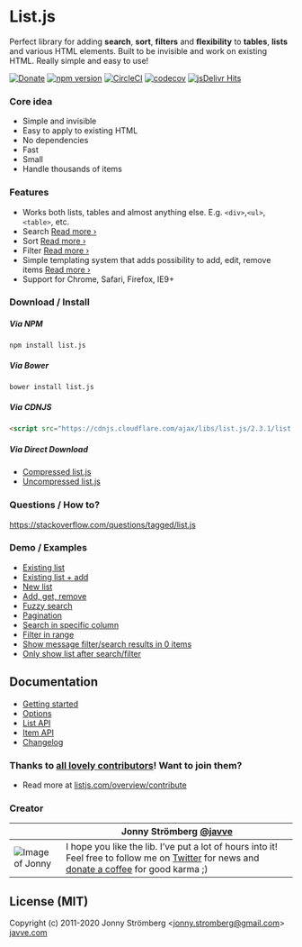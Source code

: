 # List.js

Perfect library for adding **search**, **sort**, **filters** and **flexibility** to
**tables**, **lists** and various HTML elements. Built to be invisible and work on existing HTML.
Really simple and easy to use!

[![Donate](https://s3.amazonaws.com/listjs/donate-coffee.png)](https://www.paypal.com/cgi-bin/webscr?cmd=_s-xclick&hosted_button_id=M7ZGHV75VSD2E)
[![npm version](https://badge.fury.io/js/list.js.svg)](https://badge.fury.io/js/list.js)
[![CircleCI](https://circleci.com/gh/javve/list.js/tree/master.svg?style=shield)](https://circleci.com/gh/javve/list.js/tree/master)
[![codecov](https://codecov.io/gh/javve/list.js/branch/master/graph/badge.svg)](https://codecov.io/gh/javve/list.js)
[![jsDelivr Hits](https://data.jsdelivr.com/v1/package/npm/list.js/badge?style=rounded)](https://www.jsdelivr.com/package/npm/list.js)

### Core idea

- Simple and invisible
- Easy to apply to existing HTML
- No dependencies
- Fast
- Small
- Handle thousands of items

### Features

- Works both lists, tables and almost anything else. E.g. `<div>`,`<ul>`,`<table>`, etc.
- Search [Read more ›](https://listjs.com/docs/list-api#search)
- Sort [Read more ›](https://listjs.com/docs/list-api#sort)
- Filter [Read more ›](https://listjs.com/docs/list-api#filter)
- Simple templating system that adds possibility to add, edit, remove items [Read more ›](https://listjs.com/docs/list-api#add)
- Support for Chrome, Safari, Firefox, IE9+

### Download / Install

##### Via NPM

```
npm install list.js
```

##### Via Bower

```
bower install list.js
```

##### Via CDNJS

```html
<script src="https://cdnjs.cloudflare.com/ajax/libs/list.js/2.3.1/list.min.js"></script>
```

##### Via Direct Download

- [Compressed list.js](https://raw.githubusercontent.com/javve/list.js/v2.3.1/dist/list.min.js)
- [Uncompressed list.js](https://raw.githubusercontent.com/javve/list.js/v2.3.1/dist/list.js)

### Questions / How to?

https://stackoverflow.com/questions/tagged/list.js

### Demo / Examples

- [Existing list](https://listjs.com/examples/existing-list)
- [Existing list + add](https://listjs.com/examples/existing-list-add)
- [New list](https://listjs.com/examples/new-list)
- [Add, get, remove](https://listjs.com/examples/add-get-remove)
- [Fuzzy search](https://listjs.com/examples/fuzzy-search)
- [Pagination](https://listjs.com/examples/pagination)
- [Search in specific column](https://codepen.io/javve/pen/GpZpow)
- [Filter in range](https://codepen.io/javve/pen/wKGKWL)
- [Show message filter/search results in 0 items](https://codepen.io/javve/pen/VvavzG)
- [Only show list after search/filter](https://codepen.io/javve/pen/YyqyRg)

## Documentation

- [Getting started](https://listjs.com/docs)
- [Options](https://listjs.com/docs/options)
- [List API](https://listjs.com/docs/list-api)
- [Item API](https://listjs.com/docs/item-api)
- [Changelog](https://github.com/javve/list.js/blob/master/CHANGELOG.md)

### Thanks to [all lovely contributors](https://github.com/javve/list.js/graphs/contributors)! Want to join them?

- Read more at [listjs.com/overview/contribute](https://listjs.com/overview/contribute)

### Creator

|                                                                                          | Jonny Strömberg [@javve](https://twitter.com/javve)                                                                                                                                                                                                          |
| ---------------------------------------------------------------------------------------- | ------------------------------------------------------------------------------------------------------------------------------------------------------------------------------------------------------------------------------------------------------------ |
| ![Image of Jonny](http://1.gravatar.com/avatar/9f8130715cb4c452f1294eafa1b36290?size=80) | I hope you like the lib. I’ve put a lot of hours into it! Feel free to follow me on [Twitter](http://twitter.com/javve) for news and [donate a coffee](https://www.paypal.com/cgi-bin/webscr?cmd=_s-xclick&hosted_button_id=M7ZGHV75VSD2E) for good karma ;) |

## License (MIT)

Copyright (c) 2011-2020 Jonny Strömberg <[jonny.stromberg@gmail.com](mailto:jonny.stromberg@gmail.com)>
[javve.com](https://javve.com)
